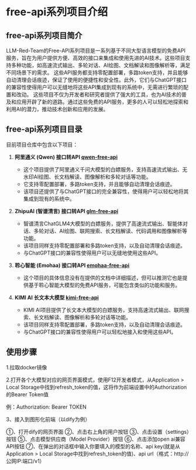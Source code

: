 # free-api系列项目介绍

## free-api系列项目简介

LLM-Red-Team的Free-API系列项目是一系列基于不同大型语言模型的免费API服务，旨在为用户提供方便、高效的接口来集成和使用先进的AI技术。这些项目支持多种功能，如高速流式输出、多轮对话、AI绘图、文档解读和图像解析等，满足不同场景下的需求。
这些API服务都支持零配置部署，多路token支持，并且能够自动清理会话痕迹，保证了使用的便捷性和安全性。此外，它们与ChatGPT接口的兼容性使得用户可以无缝地将这些API集成到现有的系统中，无需进行繁琐的配置和改动。
这些项目不仅为开发者和研究者提供了强大的工具，也为AI技术的普及和应用开辟了新的道路。通过这些免费的API服务，更多的人可以轻松地探索和利用AI的潜力，推动技术创新和应用的发展。

## free-api系列项目目录

目前项目仓库中包含以下项目：

1. **阿里通义 (Qwen) 接口转API [qwen-free-api](https://github.com/LLM-Red-Team/qwen-free-api)**
   - 这个项目提供了阿里通义千问大模型的白嫖服务，支持高速流式输出、无水印AI绘图、长文档解读、图像解析和多轮对话等功能。
   - 它支持零配置部署，多路token支持，并且能够自动清理会话痕迹。
   - 该项目还提供了与ChatGPT接口的完全兼容性，使得用户可以轻松地将其集成到现有的系统中。

2. **ZhipuAI (智谱清言) 接口转API [glm-free-api](https://github.com/LLM-Red-Team/glm-free-api)**
   - 智谱清言ChatGLM4大模型的白嫖服务，提供了高速流式输出、智能体对话、多轮对话、AI绘图、联网搜索、长文档解读、代码调用和图像解析等功能。
   - 该项目同样支持零配置部署和多路token支持，以及自动清理会话痕迹。
   - 与ChatGPT接口的兼容性使得用户可以无缝地使用这些API。

3. **聆心智能 (Emohaa) 接口转API [emohaa-free-api](https://github.com/LLM-Red-Team/emohaa-free-api)**
   - 这个项目的具体信息没有在提供的文档中详细描述，但可以推测它也是提供基于聆心智能大模型的免费API服务，可能包含类似的功能和服务。

4. **KIMI AI 长文本大模型 [kimi-free-api](https://github.com/LLM-Red-Team/kimi-free-api)**
   - KIMI AI项目提供了长文本大模型的白嫖服务，支持高速流式输出、联网搜索、长文档解读、图像解析和多轮对话等功能。
   - 该项目同样支持零配置部署，多路token支持，以及自动清理会话痕迹。
   - 与ChatGPT接口的兼容性使得用户可以轻松地接入和使用这些API。

## 使用步骤

1.拉取docker镜像

2.打开各个大模型对应的网页界面模式，使用F12开发者模式，从Application > Local Storage中找到refresh_token的值，这将作为前端设置中的Authorization的Bearer Token值

例：Authorization: Bearer TOKEN

3、接入到图形化前端（以dify为例）

①、打开dify的网页界面
②、点击右上角的用户按钮
③、点击设置（settings）按钮
⑤、点击模型供应商（Model Provider）按钮
⑥、点击添加open ai兼容API按钮
⑦、在弹出的对话框中输入你要填入的模型的名称、api key(就是从Application > Local Storage中找到refresh_token的值)、api url（格式：http://公网IP:端口/v1）




